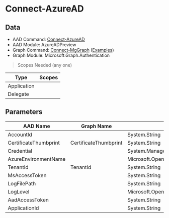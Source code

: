 # Connect-AzureAD

> 

## Data

+ AAD Command: [Connect-AzureAD](https://docs.microsoft.com/en-us/powershell/module/AzureADPreview/Connect-AzureAD)
+ AAD Module: AzureADPreview
+ Graph Command: [Connect-MgGraph](https://docs.microsoft.com/en-us/powershell/module/Microsoft.Graph.Authentication/Connect-MgGraph) ([Examples](https://github.com/orgs/msgraph/discussions?discussions_q=Connect-MgGraph))
+ Graph Module: Microsoft.Graph.Authentication

> Scopes Needed (any one)

|Type|Scopes|
|---|---|
|Application||
|Delegate||

## Parameters

|AAD Name|Graph Name|AAD Type|Graph Type|Infos|
|---|---|---|---|---|
|AccountId||System.String|||
|CertificateThumbprint|CertificateThumbprint|System.String|System.String||
|Credential||System.Management.Automation.PSCredential|||
|AzureEnvironmentName||Microsoft.Open.Azure.AD.CommonLibrary.AzureEnvironment+EnvironmentName|||
|TenantId|TenantId|System.String|System.String||
|MsAccessToken||System.String|||
|LogFilePath||System.String|||
|LogLevel||Microsoft.Open.Azure.AD.CommonLibrary.LogLevel|||
|AadAccessToken||System.String|||
|ApplicationId||System.String|||

